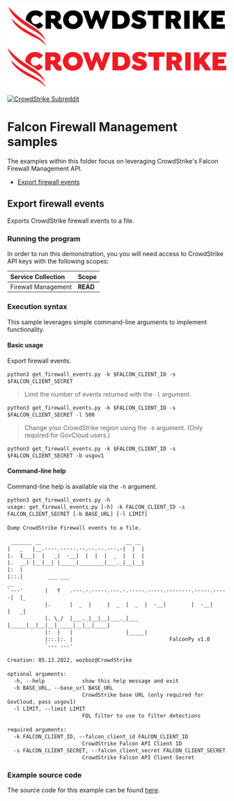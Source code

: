 ![CrowdStrike FalconPy](https://raw.githubusercontent.com/CrowdStrike/falconpy/main/docs/asset/cs-logo.png#gh-light-mode-only)
![CrowdStrike FalconPy](https://raw.githubusercontent.com/CrowdStrike/falconpy/main/docs/asset/cs-logo-red.png#gh-dark-mode-only)

[![CrowdStrike Subreddit](https://img.shields.io/badge/-r%2Fcrowdstrike-white?logo=reddit&labelColor=gray&link=https%3A%2F%2Freddit.com%2Fr%2Fcrowdstrike)](https://reddit.com/r/crowdstrike)

# Falcon Firewall Management samples
The examples within this folder focus on leveraging CrowdStrike's Falcon Firewall Management API.

- [Export firewall events](#export-firewall-events)

## Export firewall events
Exports CrowdStrike firewall events to a file.

### Running the program
In order to run this demonstration, you you will need access to CrowdStrike API keys with the following scopes:

| Service Collection | Scope |
| :---- | :---- |
| Firewall Management | __READ__ |


### Execution syntax
This sample leverages simple command-line arguments to implement functionality.

#### Basic usage
Export firewall events.

```shell
python3 get_firewall_events.py -k $FALCON_CLIENT_ID -s $FALCON_CLIENT_SECRET
```

> Limit the number of events returned with the `-l` argument.

```shell
python3 get_firewall_events.py -k $FALCON_CLIENT_ID -s $FALCON_CLIENT_SECRET -l 500
```

> Change your CrowdStrike region using the `-b` argument. (Only required for GovCloud users.)

```shell
python3 get_firewall_events.py -k $FALCON_CLIENT_ID -s $FALCON_CLIENT_SECRET -b usgov1
```

#### Command-line help
Command-line help is available via the `-h` argument.

```shell
python3 get_firewall_events.py -h
usage: get_firewall_events.py [-h] -k FALCON_CLIENT_ID -s FALCON_CLIENT_SECRET [-b BASE_URL] [-l LIMIT]

Dump CrowdStrike Firewall events to a file.

 _______ __                           __ __
|   _   |__.----.-----.--.--.--.---.-|  |  |
|.  1___|  |   _|  -__|  |  |  |  _  |  |  |
|.  __) |__|__| |_____|________|___._|__|__|
|:  |
|::.|        ___ ___                                                    __
`---'       |   Y   .---.-.-----.---.-.-----.-----.--------.-----.-----|  |_
            |.      |  _  |     |  _  |  _  |  -__|        |  -__|     |   _|
            |. \_/  |___._|__|__|___._|___  |_____|__|__|__|_____|__|__|____|
            |:  |   |                 |_____|
            |::.|:. |                               FalconPy v1.0
            `--- ---'

Creation: 05.13.2022, wozboz@CrowdStrike

optional arguments:
  -h, --help            show this help message and exit
  -b BASE_URL, --base_url BASE_URL
                        CrowdStrike base URL (only required for GovCloud, pass usgov1)
  -l LIMIT, --limit LIMIT
                        FQL filter to use to filter detections

required arguments:
  -k FALCON_CLIENT_ID, --falcon_client_id FALCON_CLIENT_ID
                        CrowdStrike Falcon API Client ID
  -s FALCON_CLIENT_SECRET, --falcon_client_secret FALCON_CLIENT_SECRET
                        CrowdStrike Falcon API Client Secret
```

### Example source code
The source code for this example can be found [here](get_firewall_events.py).
